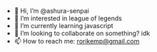 - 👋 Hi, I’m @ashura-senpai
- 👀 I’m interested in league of legends
- 🌱 I’m currently learning javascript
- 💞️ I’m looking to collaborate on something? idk
- 📫 How to reach me: rorikemp@gmail.com

<!---
ashura-senpai/ashura-senpai is a ✨ special ✨ repository because its `README.md` (this file) appears on your GitHub profile.
You can click the Preview link to take a look at your changes.
--->
